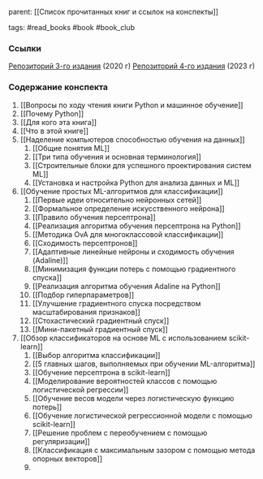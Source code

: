 parent: [[Список прочитанных книг и ссылок на конспекты]]

tags: #read_books #book #book_club 

### Ссылки

[Репозиторий 3-го издания](https://github.com/rasbt/python-machine-learning-book-3rd-edition) (2020 г)
[Репозиторий 4-го издания](https://github.com/rasbt/machine-learning-book) (2023 г)
### Содержание конспекта

1. [[Вопросы по ходу чтения книги Python и машинное обучение]]
2. [[Почему Python]]
3. [[Для кого эта книга]]
4. [[Что в этой книге]]
5. [[Наделение компьютеров способностью обучения на данных]]
	1. [[Общие понятия ML]]
	2. [[Три типа обучения и основная терминология]]
	3. [[Строительные блоки для успешного проектирования систем ML]]
	4. [[Установка и настройка Python для анализа данных и ML]]
6. [[Обучение простых ML-алгоритмов для классификации]]
	1. [[Первые идеи относительно нейронных сетей]]
	2. [[Формальное определение искусственного нейрона]]
	3. [[Правило обучения персептрона]]
	4. [[Реализация алгоритма обучения персептрона на Python]]
	5. [[Методика OvA для многоклассовой классификации]]
	6. [[Сходимость персептронов]]
	7. [[Адаптивные линейные нейроны и сходимость обучения (Adaline)]]
	8. [[Минимизация функции потерь с помощью градиентного спуска]]
	9. [[Реализация алгоритма обучения Adaline на Python]]
	10. [[Подбор гиперпараметров]]
	11. [[Улучшение градиентного спуска посредством масштабирования признаков]]
	12. [[Стохастический градиентный спуск]]
	13. [[Мини-пакетный градиентный спуск]]
7. [[Обзор классификаторов на основе ML с использованием scikit-learn]]
	1. [[Выбор алгоритма классификации]]
	2. [[5 главных шагов,  выполняемых при обучении ML-алгоритма]]
	3. [[Обучение персептрона в scikit-learn]]
	4. [[Моделирование вероятностей классов с помощью логистической регрессии]]
	5. [[Обучение весов модели через логистическую функцию потерь]]
	6. [[Обучение логистической регрессионной модели с помощью scikit-learn]]
	7. [[Решение проблем с переобучением с помощью регуляризации]]
	8. [[Классификация с максимальным зазором с помощью метода опорных векторов]]
	9. 